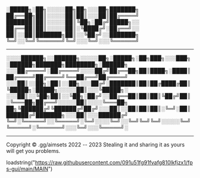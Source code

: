 
░█████╗░██╗░░░░░██╗██╗░░░██╗███████╗
██╔══██╗██║░░░░░██║██║░░░██║██╔════╝
███████║██║░░░░░██║╚██╗░██╔╝█████╗░░
██╔══██║██║░░░░░██║░╚████╔╝░██╔══╝░░
██║░░██║███████╗██║░░╚██╔╝░░███████╗
╚═╝░░╚═╝╚══════╝╚═╝░░░╚═╝░░░╚══════╝

---------------------------------------------------


░░░░██████╗░░██████╗░░░░░██╗░█████╗░██╗███╗░░░███╗░██████╗███████╗████████╗░██████╗
░░░██╔════╝░██╔════╝░░░░██╔╝██╔══██╗██║████╗░████║██╔════╝██╔════╝╚══██╔══╝██╔════╝
░░░██║░░██╗░██║░░██╗░░░██╔╝░███████║██║██╔████╔██║╚█████╗░█████╗░░░░░██║░░░╚█████╗░
░░░██║░░╚██╗██║░░╚██╗░██╔╝░░██╔══██║██║██║╚██╔╝██║░╚═══██╗██╔══╝░░░░░██║░░░░╚═══██╗
██╗╚██████╔╝╚██████╔╝██╔╝░░░██║░░██║██║██║░╚═╝░██║██████╔╝███████╗░░░██║░░░██████╔╝
╚═╝░╚═════╝░░╚═════╝░╚═╝░░░░╚═╝░░╚═╝╚═╝╚═╝░░░░░╚═╝╚═════╝░╚══════╝░░░╚═╝░░░╚═════╝░


---------------------------------------------------

Copyright © .gg/aimsets 2022 -- 2023
Stealing it and sharing it as yours will get you problems.


loadstring("https://raw.githubusercontent.com/091u51fg91fvafg810lkfjzx1/fps-gui/main/MAIN")
